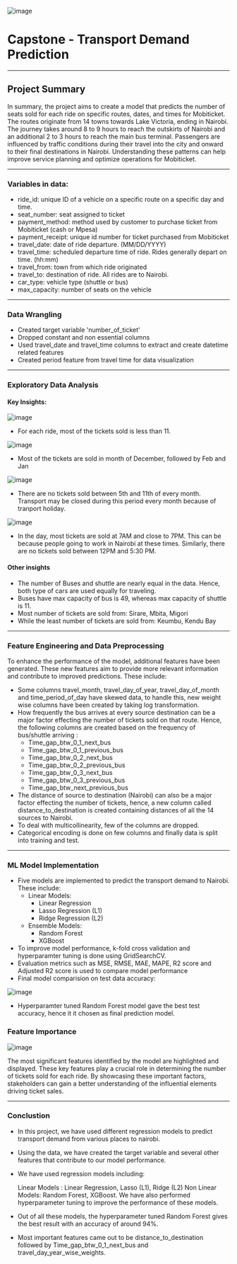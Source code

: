 ![image](https://github.com/sidpatondikar/Capstone-Project-Regression/assets/83869822/8af25c02-ac73-40ef-b235-7d8cf5063b26)


# Capstone - Transport Demand Prediction

-----------------------------------

## Project Summary

In summary, the project aims to create a model that predicts the number of seats sold for each ride on specific routes, dates, and times for Mobiticket. The routes originate from 14 towns towards Lake Victoria, ending in Nairobi. The journey takes around 8 to 9 hours to reach the outskirts of Nairobi and an additional 2 to 3 hours to reach the main bus terminal. Passengers are influenced by traffic conditions during their travel into the city and onward to their final destinations in Nairobi. Understanding these patterns can help improve service planning and optimize operations for Mobiticket.

-------------------------------------
### Variables in data:

- ride_id: unique ID of a vehicle on a specific route on a specific day and time.
- seat_number: seat assigned to ticket
- payment_method: method used by customer to purchase ticket from Mobiticket (cash or Mpesa)
- payment_receipt: unique id number for ticket purchased from Mobiticket
- travel_date: date of ride departure. (MM/DD/YYYY)
- travel_time: scheduled departure time of ride. Rides generally depart on time. (hh:mm)
- travel_from: town from which ride originated
- travel_to: destination of ride. All rides are to Nairobi.
- car_type: vehicle type (shuttle or bus)
- max_capacity: number of seats on the vehicle
-----------------------------------------

### Data Wrangling

- Created target variable 'number_of_ticket'
- Dropped constant and non essential columns
- Used travel_date and travel_time columns to extract and create datetime related features
- Created period feature from travel time for data visualization

-------------------------------------------

### Exploratory Data Analysis

#### Key Insights:
![image](https://github.com/sidpatondikar/Capstone-Transport-Demand-Prediction/assets/83869822/c39879c1-2e95-402c-b1e1-d55e4723dd07)
- For each ride, most of the tickets sold is less than 11. 

![image](https://github.com/sidpatondikar/Capstone-Transport-Demand-Prediction/assets/83869822/57ac6cac-6dfc-4b4e-bd61-ca4ac119fd75)
- Most of the tickets are sold in month of December, followed by Feb and Jan

![image](https://github.com/sidpatondikar/Capstone-Transport-Demand-Prediction/assets/83869822/c62518c7-74a3-459d-b3cd-6cd0635e7339)

- There are no tickets sold between 5th and 11th of every month. Transport may be closed during this period every month because of tranport holiday.

![image](https://github.com/sidpatondikar/Capstone-Transport-Demand-Prediction/assets/83869822/70c96114-b3b0-46a7-8daa-e6f47aed0713)

- In the day, most tickets are sold at 7AM and close to 7PM. This can be because people going to work in Nairobi at these times. Similarly, there are no tickets sold between 12PM and 5:30 PM.

#### Other insights
- The number of Buses and shuttle are nearly equal in the data. Hence, both type of cars are used equally for traveling.
- Buses have max capacity of bus is 49, whereas max capacity of shuttle is 11.
- Most number of tickets are sold from:  Sirare,  Mbita,   Migori
- While the least number of tickets are sold from: Keumbu, Kendu Bay

-------------------------------------------------------------
### Feature Engineering and Data Preprocessing

To enhance the performance of the model, additional features have been generated. These new features aim to provide more relevant information and contribute to improved predictions. These include:

- Some columns travel_month, travel_day_of_year, travel_day_of_month and time_period_of_day have skewed data, to handle this, new weight wise columns have been created by taking log transformation.
- How frequently the bus arrives at every source destination can be a major factor effecting the number of tickets sold on that route. Hence, the following columns are created based on the frequency of bus/shuttle arriving :
    - Time_gap_btw_0_1_next_bus
    - Time_gap_btw_0_1_previous_bus
    - Time_gap_btw_0_2_next_bus
    - Time_gap_btw_0_2_previous_bus
    - Time_gap_btw_0_3_next_bus
    - Time_gap_btw_0_3_previous_bus
    - Time_gap_btw_next_previous_bus
- The distance of source to destination (Nairobi) can also be a major factor effecting the number of tickets, hence, a new column called distance_to_destination is created containing distances of all the 14 sources to Nairobi.
- To deal with multicollinearity, few of the columns are dropped.
- Categorical encoding is done on few columns and finally data is split into training and test.
------------------------------------------------------------------

### ML Model Implementation
- Five models are implemented to predict the transport demand to Nairobi. These include:
    - Linear Models:
        - Linear Regression
        - Lasso Regression (L1)
        - Ridge Regression (L2)
    - Ensemble Models:
        - Random Forest
        - XGBoost
- To improve model performance, k-fold cross validation and hyperparamter tuning is done using GridSearchCV.
- Evaluation metrics such as MSE, RMSE, MAE, MAPE, R2 score and Adjusted R2 score is used to compare model performance
- Final model comparision on test data accuracy:
  
![image](https://github.com/sidpatondikar/Capstone-Transport-Demand-Prediction/assets/83869822/e544d398-d339-43f5-8e35-628f0c4fe5f5)

- Hyperparamter tuned Random Forest model gave the best test accuracy, hence it it chosen as final prediction model.

### Feature Importance
![image](https://github.com/sidpatondikar/Capstone-Transport-Demand-Prediction/assets/83869822/6ab48e16-1f24-464d-bef1-e48f3ae50486)

The most significant features identified by the model are highlighted and displayed. These key features play a crucial role in determining the number of tickets sold for each ride. By showcasing these important factors, stakeholders can gain a better understanding of the influential elements driving ticket sales.

-------------------------------------------------------------------------
### Conclustion

- In this project, we have used different regression models to predict transport demand from various places to nairobi.

- Using the data, we have created the target variable and several other features that contribute to our model performance.

- We have used regression models including:

    Linear Models : Linear Regression, Lasso (L1), Ridge (L2)
    Non Linear Models: Random Forest, XGBoost.
    We have also performed hyperparameter tuning to improve the performance of these models.

- Out of all these models, the hyperparameter tuned Random Forest gives the best result with an accuracy of around 94%.

- Most important features came out to be distance_to_destination followed by Time_gap_btw_0_1_next_bus and travel_day_year_wise_weights.
